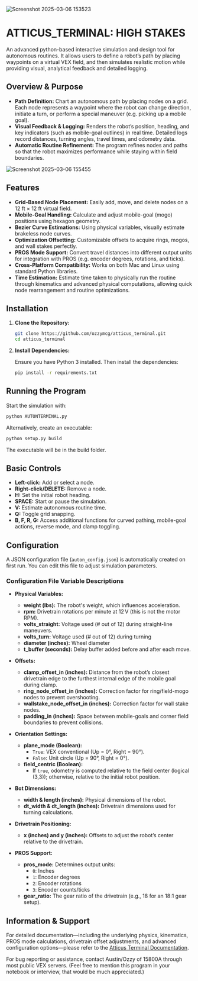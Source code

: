 ![Screenshot 2025-03-06 153523](https://github.com/user-attachments/assets/a6203b8f-e6f0-457e-a4ea-95d4199b1c20)
# ATTICUS_TERMINAL: HIGH STAKES

An advanced python-based interactive simulation and design tool for autonomous routines. It allows users to define a robot’s path by placing waypoints on a virtual VEX field, and then simulates realistic motion while providing visual, analytical feedback and detailed logging.

## Overview & Purpose

- **Path Definition:** Chart an autonomous path by placing nodes on a grid. Each node represents a waypoint where the robot can change direction, initiate a turn, or perform a special maneuver (e.g. picking up a mobile goal).
- **Visual Feedback & Logging:** Renders the robot’s position, heading, and key indicators (such as mobile-goal outlines) in real time. Detailed logs record distances, turning angles, travel times, and odometry data.
- **Automatic Routine Refinement:** The program refines nodes and paths so that the robot maximizes performance while staying within field boundaries.

![Screenshot 2025-03-06 155455](https://github.com/user-attachments/assets/73d57cd9-ebe1-4196-a9e1-2b4ef15fb90b)

## Features

- **Grid-Based Node Placement:** Easily add, move, and delete nodes on a 12 ft × 12 ft virtual field.
- **Mobile-Goal Handling:** Calculate and adjust mobile-goal (mogo) positions using hexagon geometry.
- **Bezier Curve Estimations:** Using physical variables, visually estimate brakeless node curves.
- **Optimization Offsetting:** Customizable offsets to acquire rings, mogos, and wall stakes perfectly.
- **PROS Mode Support:** Convert travel distances into different output units for integration with PROS (e.g. encoder degrees, rotations, and ticks).
- **Cross‑Platform Compatibility:** Works on both Mac and Linux using standard Python libraries.
- **Time Estimation:** Estimate time taken to physically run the routine through kinematics and advanced physical computations, allowing quick node rearrangement and routine optimizations.

## Installation

1. **Clone the Repository:**

   ```bash
   git clone https://github.com/ozzymcg/atticus_terminal.git
   cd atticus_terminal
   ```

2. **Install Dependencies:**

   Ensure you have Python 3 installed. Then install the dependencies:

   ```bash
   pip install -r requirements.txt
   ```

## Running the Program

Start the simulation with:

```bash
python AUTONTERMINAL.py
```
Alternatively, create an executable:
```bash
python setup.py build
```
The executable will be in the build folder.

## Basic Controls

- **Left-click:** Add or select a node.
- **Right-click/DELETE:** Remove a node.
- **H:** Set the initial robot heading.
- **SPACE:** Start or pause the simulation.
- **V:** Estimate autonomous routine time.
- **Q:** Toggle grid snapping.
- **B, F, R, G:** Access additional functions for curved pathing, mobile-goal actions, reverse mode, and clamp toggling.

## Configuration

A JSON configuration file (`auton_config.json`) is automatically created on first run. You can edit this file to adjust simulation parameters.

### Configuration File Variable Descriptions

- **Physical Variables:**
  - **weight (lbs):** The robot's weight, which influences acceleration.
  - **rpm:** Drivetrain rotations per minute at 12 V (this is not the motor RPM).
  - **volts_straight:** Voltage used (# out of 12) during straight-line maneuvers.
  - **volts_turn:** Voltage used (# out of 12) during turning
  - **diameter (inches):** Wheel diameter
  - **t_buffer (seconds):** Delay buffer added before and after each move.

- **Offsets:**
  - **clamp_offset_in (inches):** Distance from the robot’s closest drivetrain edge to the furthest internal edge of the mobile goal during clamp.
  - **ring_node_offset_in (inches):** Correction factor for ring/field-mogo nodes to prevent overshooting.
  - **wallstake_node_offset_in (inches):** Correction factor for wall stake nodes.
  - **padding_in (inches):** Space between mobile-goals and corner field boundaries to prevent collisions.

- **Orientation Settings:**
  - **plane_mode (Boolean):**
    - `True`: VEX conventional (Up = 0°, Right = 90°).
    - `False`: Unit circle (Up = 90°, Right = 0°).
  - **field_centric (Boolean):**
    - If `true`, odometry is computed relative to the field center (logical (3,3)); otherwise, relative to the initial robot position.

- **Bot Dimensions:**
  - **width & length (inches):** Physical dimensions of the robot.
  - **dt_width & dt_length (inches):** Drivetrain dimensions used for turning calculations.

- **Drivetrain Positioning:**
  - **x (inches) and y (inches):** Offsets to adjust the robot’s center relative to the drivetrain.

- **PROS Support:**
  - **pros_mode:** Determines output units:
    - `0`: Inches
    - `1`: Encoder degrees
    - `2`: Encoder rotations
    - `3`: Encoder counts/ticks
  - **gear_ratio:** The gear ratio of the drivetrain (e.g., 18 for an 18:1 gear setup).

## Information & Support

For detailed documentation—including the underlying physics, kinematics, PROS mode calculations, drivetrain offset adjustments, and advanced configuration options—please refer to the [Atticus Terminal Documentation](https://docs.google.com/document/d/1JHx0ViyM55vY7PmEMuhL2EYdnSzU5H1-IpEfy5h2yIw/edit?usp=sharing).

For bug reporting or assistance, contact Austin/Ozzy of 15800A through most public VEX servers. (Feel free to mention this program in your notebook or interview, that would be much appreciated.)
